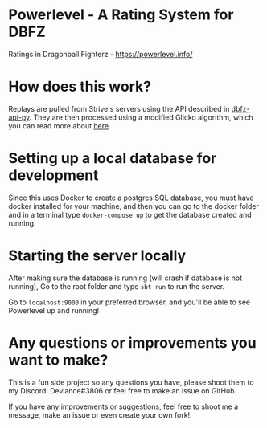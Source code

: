 # Powerlevel - A Rating System for DBFZ
Ratings in Dragonball Fighterz - https://powerlevel.info/

# How does this work?
Replays are pulled from Strive's servers using the API described in [dbfz-api-py](https://github.com/Devianceee/dbfz-api-py). 
They are then processed using a modified Glicko algorithm, which you can read more about 
[here](https://github.com/halvnykterist/rating-update/blob/master/docs/modified-glicko.md).

# Setting up a local database for development
Since this uses Docker to create a postgres SQL database, 
you must have docker installed for your machine, and then you can go to the docker folder 
and in a terminal type `docker-compose up` to get the database created and running.

# Starting the server locally
After making sure the database is running (will crash if database is not running), Go to the root folder and type `sbt run` to run the server.

Go to `localhost:9000` in your preferred browser, and you'll be able to see Powerlevel up and running!

# Any questions or improvements you want to make?
This is a fun side project so any questions you have, please shoot them to my Discord: Deviance#3806 or feel free to make an issue on GitHub.

If you have any improvements or suggestions, feel free to shoot me a message, make an issue or even create your own fork!
